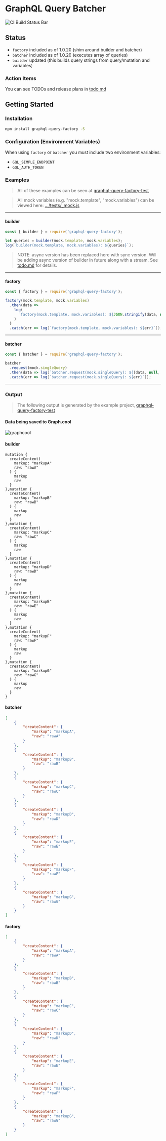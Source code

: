 # GraphQL Query Batcher
![CI Build Status Bar](https://travis-ci.org/alechp/graphql-query-factory.svg?branch=flow)

## Status
* `factory` included as of 1.0.20 (shim around builder and batcher)
* `batcher` included as of 1.0.20 (executes array of queries)
* `builder` updated (this builds query strings from query/mutation and variables)

### Action Items
You can see TODOs and release plans in [todo.md](./docs/todo.md)

## Getting Started
### Installation
```bash
npm install graphql-query-factory -S
```

### Configuration (Environment Variables)
When using `factory` or `batcher` you must include two environment variables:
* `GQL_SIMPLE_ENDPOINT`
* `GQL_AUTH_TOKEN`

### Examples
> All of these examples can be seen at [graphql-query-factory-test](https://github.com/alechp/graphql-query-factory-test)

> All mock variables (e.g. "mock.template", "mock.variables") can be viewed here: [.../tests/_mock.js](https://github.com/alechp/graphql-query-factory/blob/master/src/tests/_mock.js)

--------------------------------

#### builder
```js
const { builder } = require('graphql-query-factory');

let queries = builder(mock.template, mock.variables);
log(`builder(mock.template, mock.variables): ${queries}`);
```

> NOTE: async version has been replaced here with sync version.
> Will be adding async version of builder in future along with a stream. See [todo.md](./docs/todo.md) for details.

--------------------------------

#### factory
```js
const { factory } = require('graphql-query-factory');

factory(mock.template, mock.variables)
  .then(data =>
    log(
      `factory(mock.template, mock.variables): ${JSON.stringify(data, null, 4)}`
    )
  )
  .catch(err => log(`factory(mock.template, mock.variables): ${err}`));
```

--------------------------------

#### batcher
```js
const { batcher } = require('graphql-query-factory');

batcher
  .request(mock.singleQuery)
  .then(data => log(`batcher.request(mock.singleQuery): ${(data, null, 4)}`))
  .catch(err => log(`batcher.request(mock.singleQuery): ${err}`));
```
--------------------------------

### Output
> The following output is generated by the example project, [graphql-query-factory-test](https://github.com/alechp/graphql-query-factory-test)

#### Data being saved to Graph.cool
![graphcool](./docs/graphcool_data_saved.png)

#### builder
```
mutation {
  createContent(
    markup: "markupA"
    raw: "rawA"
  ) {
    markup
    raw
  }
},mutation {
  createContent(
    markup: "markupB"
    raw: "rawB"
  ) {
    markup
    raw
  }
},mutation {
  createContent(
    markup: "markupC"
    raw: "rawC"
  ) {
    markup
    raw
  }
},mutation {
  createContent(
    markup: "markupD"
    raw: "rawD"
  ) {
    markup
    raw
  }
},mutation {
  createContent(
    markup: "markupE"
    raw: "rawE"
  ) {
    markup
    raw
  }
},mutation {
  createContent(
    markup: "markupF"
    raw: "rawF"
  ) {
    markup
    raw
  }
},mutation {
  createContent(
    markup: "markupG"
    raw: "rawG"
  ) {
    markup
    raw
  }
}
```

#### batcher
```json
[
    {
        "createContent": {
            "markup": "markupA",
            "raw": "rawA"
        }
    },
    {
        "createContent": {
            "markup": "markupB",
            "raw": "rawB"
        }
    },
    {
        "createContent": {
            "markup": "markupC",
            "raw": "rawC"
        }
    },
    {
        "createContent": {
            "markup": "markupD",
            "raw": "rawD"
        }
    },
    {
        "createContent": {
            "markup": "markupE",
            "raw": "rawE"
        }
    },
    {
        "createContent": {
            "markup": "markupF",
            "raw": "rawF"
        }
    },
    {
        "createContent": {
            "markup": "markupG",
            "raw": "rawG"
        }
    }
]
```

#### factory

```json
[
    {
        "createContent": {
            "markup": "markupA",
            "raw": "rawA"
        }
    },
    {
        "createContent": {
            "markup": "markupB",
            "raw": "rawB"
        }
    },
    {
        "createContent": {
            "markup": "markupC",
            "raw": "rawC"
        }
    },
    {
        "createContent": {
            "markup": "markupD",
            "raw": "rawD"
        }
    },
    {
        "createContent": {
            "markup": "markupE",
            "raw": "rawE"
        }
    },
    {
        "createContent": {
            "markup": "markupF",
            "raw": "rawF"
        }
    },
    {
        "createContent": {
            "markup": "markupG",
            "raw": "rawG"
        }
    }
]
```
